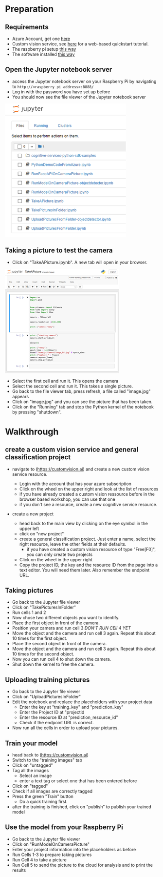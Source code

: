 # Preparation

## Requirements

* Azure Account, get one [here](https://https://azure.microsoft.com/free/)
* Custom vision service, see [here](https://docs.microsoft.com/en-us/azure/cognitive-services/custom-vision-service/getting-started-build-a-classifier) for a web-based quickstart tutorial.
* The raspberry pi setup [this way](setup.md)
* The software installed [this way](download.md)

## Open the Jupyter notebook server

* access the Jupyter notebook server on your Raspberry Pi by navigating to `http://<raspberry pi address>:8888/`
* Log in with the password you have set up before
* You should now see the file viewer of the Jupyter notebook server

![Jupyter File View](images/jupyter-file-view.png)

## Taking a picture to test the camera

* Click on "TakeAPicture.ipynb". A new tab will open in your browser.

![Jupyter Nopebook Take a Picture](images/jupyter-take-a-picture.png)

* Select the first cell and run it. This opens the camera
* Select the second cell and run it. This takes a single picture.
* Go back to the file viewer tab, press refresh, a file called "image.jpg" appears
* Click on "image.jpg" and you can see the picture that has been taken.
* Click on the "Running" tab and stop the Python kernel of the notebook by pressing "shutdown".


# Walkthrough

## create a custom vision service and general classification project

* navigate to (https://customvision.ai) and create a new custom vision service resource.
  * Login with the account that has your azure subscription
  * Click on the wheel on the upper right and look at the list of resources
  * if you have already created a custom vision ressource before in the browser based workshop, you can use that one
  * if you don't see a resource, create a new cognitive service resource.

* create a new project
  * head back to the main view by clicking on the eye symbol in the upper left
  * click on "new project"
  * create a general classification project. Just enter a name, select the right resource, leave the other fields at their defaults.
    * if you have created a custom vision resource of type "Free[F0]", you can only create two projects 
  * Click on the wheel in the upper right
  * Copy the project ID, the key and the resource ID from the page into a text editor. You will need them later. Also remember the endpoint URL.

## Taking pictures

* Go back to the Jupyter file viewer
* Click on "TakePicturesInFolder"
* Run cells 1 and 2 
* Now chose two different objects you want to identify.
* Place the first object in front of the camera. 
* Position your camera  and run cell 3 *DON'T RUN CEll 4 YET*
* Move the object and the camera and run cell 3 again. Repeat this about 10 times for the first object.
* Place the second object in front of the camera.
* Move the object and the camera and run cell 3 again. Repeat this about 10 times for the second object.
* Now you can run cell 4 to shut down the camera.
* Shut down the kernel to free the camera.

## Uploading training pictures

* Go back to the Jupyter file viewer
* Click on "UploadPicturesInFolder"
* Edit the notebook and replace the placeholders with your project data
  * Enter the key at "training_key" and "prediction_key"
  * Enter the Project ID at "projectid
  * Enter the resource ID at "prediction_resource_id"
  * Check if the endpoint URL is correct.
* Now run all the cells in order to upload your pictures.

## Train your model

* head back to (https://customvision.ai)
* Switch to the "training images" tab
* Click on "untagged"
* Tag all the images
  * Select an image
  * enter a text tag or select one that has been entered before
* Click on "tagged"
* Check if all images are correctly tagged
* Press the green "Train" button
  * Do a quick training first.
* after the training is finished, click on "publish" to publish your trained model

## Use the model from your Raspberry Pi

* Go back to the Jupyter file viewer
* Click on "RunModelOnCameraPicture"
* Enter your project information into the placeholders as before
* Run Cells 1-3 to prepare taking pictures
* Run Cell 4 to take a picture
* Run Cell 5 to send the picture to the cloud for analysis and to print the results




